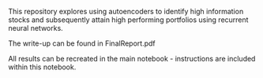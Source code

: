 This repository explores using autoencoders to identify high information stocks and subsequently attain high performing portfolios using recurrent neural networks.

The write-up can be found in FinalReport.pdf

All results can be recreated in the main notebook - instructions are included within this notebook.
